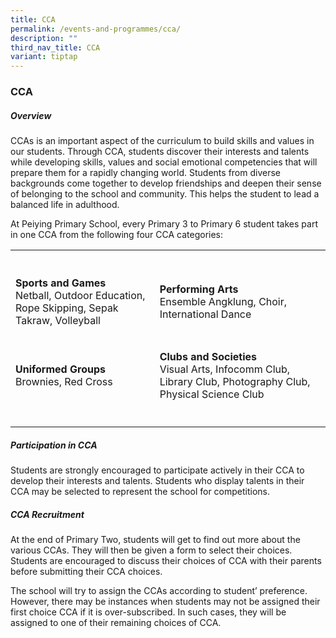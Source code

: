 ```yaml
---
title: CCA
permalink: /events-and-programmes/cca/
description: ""
third_nav_title: CCA
variant: tiptap
---
```

<h3><strong>CCA</strong></h3>
<h5><strong>Overview</strong></h5>
<p>CCAs is an important aspect of the curriculum to build skills and values
in our students.&nbsp;Through CCA, students discover their interests and
talents while developing skills, values and social emotional competencies
that will prepare them for a rapidly changing world.&nbsp;Students from
diverse backgrounds come together to develop friendships and deepen their
sense of belonging to the school and community.&nbsp;This helps the student
to lead a balanced life in adulthood.</p>
<p>At Peiying Primary School, every Primary 3 to Primary 6 student takes
part in one CCA from the following four CCA categories:</p>
<table>
<tbody>
<tr>
<th rowspan="1" colspan="1">
<p></p>
</th>
<th rowspan="1" colspan="1">
<p></p>
</th>
</tr>
<tr>
<td rowspan="1" colspan="1">
<p><strong>Sports and Games</strong> 
<br>Netball, Outdoor Education, Rope Skipping, Sepak Takraw, Volleyball</p>
</td>
<td rowspan="1" colspan="1">
<p><strong>Performing Arts</strong> 
<br>Ensemble Angklung, Choir, International Dance</p>
</td>
</tr>
<tr>
<td rowspan="1" colspan="1">
<p><strong>Uniformed Groups</strong> 
<br>Brownies, Red Cross</p>
</td>
<td rowspan="1" colspan="1">
<p><strong>Clubs and Societies</strong> 
<br>Visual Arts, Infocomm Club, Library Club, Photography Club, Physical Science
Club</p>
</td>
</tr>
<tr>
<td rowspan="1" colspan="1">
<p></p>
</td>
<td rowspan="1" colspan="1">
<p></p>
</td>
</tr>
</tbody>
</table>
<h5><strong>Participation in CCA</strong></h5>
<p>Students are strongly encouraged to participate actively in their CCA
to develop their interests and talents. Students who display talents in
their CCA may be selected to represent the school for competitions.</p>
<h5><strong>CCA Recruitment</strong></h5>
<p>At the end of Primary Two, students will get to find out more about the
various CCAs. They will then be given a form to select their choices. Students
are encouraged to discuss their choices of CCA with their parents before
submitting their CCA choices.</p>
<p>The school will try to assign the CCAs according to student’ preference.
However, there may be instances when students may not be assigned their
first choice CCA if it is over-subscribed. In such cases, they will be
assigned to one of their remaining choices of CCA.</p>